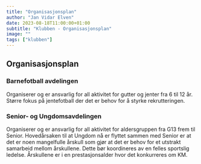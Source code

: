 ```yaml
---
title: "Organisasjonsplan"
author: "Jan Vidar Elven"
date: 2023-08-18T11:00:00+01:00
subtitle: "Klubben - Organisasjonsplan"
image: ""
tags: ["klubben"]
---
```


## Organisasjonsplan

### Barnefotball avdelingen

Organiserer og er ansvarlig for all aktivitet for gutter og jenter fra 6 til 12 år. Større fokus på jentefotball der det er behov for å styrke rekrutteringen.

### Senior- og Ungdomsavdelingen

Organiserer og er ansvarlig for all aktivitet for aldersgruppen fra G13 frem til Senior. Hovedårsaken til at Ungdom nå er flyttet sammen med Senior er at det er noen mangelfulle årskull som gjør at det er behov for et utstrakt samarbeid mellom årskullene. Dette bør koordineres av en felles sportslig ledelse. Årskullene er i en prestasjonsalder hvor det konkurreres om KM.